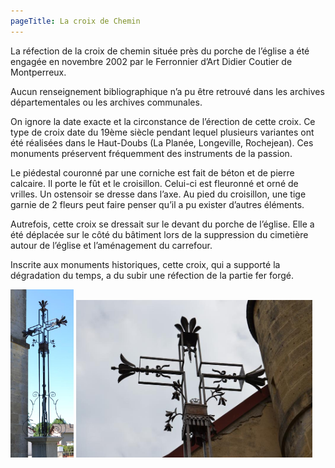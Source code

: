```yaml
---
pageTitle: La croix de Chemin
---
```


La réfection de la croix de chemin située près du porche de l’église a été engagée en novembre 2002 par le Ferronnier d’Art Didier Coutier de Montperreux.

Aucun renseignement bibliographique n’a pu être retrouvé dans les archives départementales ou les archives communales.

On ignore la date exacte et la circonstance de l’érection de cette croix. Ce type de croix date du 19ème siècle pendant lequel plusieurs variantes ont été réalisées dans le Haut-Doubs (La Planée, Longeville, Rochejean). Ces monuments préservent fréquemment des instruments de la passion.

Le piédestal couronné par une corniche est fait de béton et de pierre calcaire. Il porte le fût et le croisillon. Celui-ci est fleuronné et orné de vrilles. Un ostensoir se dresse dans l’axe. Au pied du croisillon, une tige garnie de 2 fleurs peut faire penser qu’il a pu exister d’autres éléments.

Autrefois, cette croix se dressait sur le devant du porche de l’église. Elle a été déplacée sur le côté du bâtiment lors de la suppression du cimetière autour de l’église et l’aménagement du carrefour.

Inscrite aux monuments historiques, cette croix, qui a supporté la dégradation du temps, a du subir une réfection de la partie fer forgé.

<img src="../../assets/images/croix.jpg" width="20%" alt="La croix de Chemin">

<img src="../../assets/images/haut-croix.jpg" width="75%" alt="Le haut de la croix">
